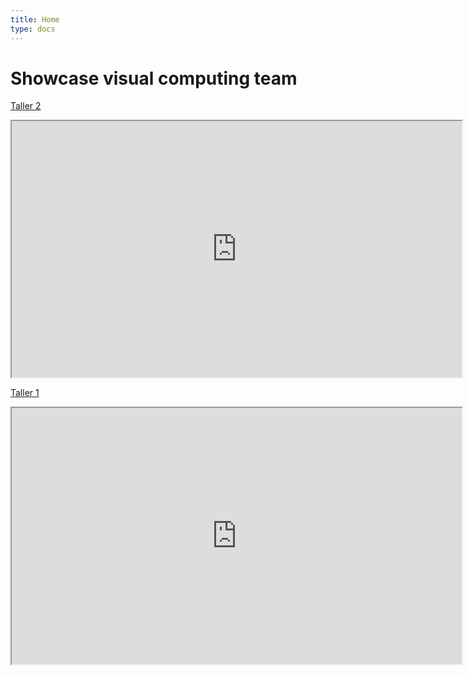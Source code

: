 ```yaml
---
title: Home
type: docs
---
```


# Showcase visual computing team

[Taller 2](https://visual-computing-team.github.io/showcase/docs/Taller-2/1-Color-Blending/)
<iframe src="https://drive.google.com/file/d/1jL0CAWL7lTEtK9JuPt7I0zlT4IojUuCS/preview" width="720" height="410"></iframe>

[Taller 1](https://visual-computing-team.github.io/showcase/docs/Taller-1/1-Marco-te%C3%B3rico/)
<iframe src="https://drive.google.com/file/d/1gQ0xc98iq21oyz7ZTXtduAxJGE-4F9I0/preview" width="720" height="410"></iframe>
